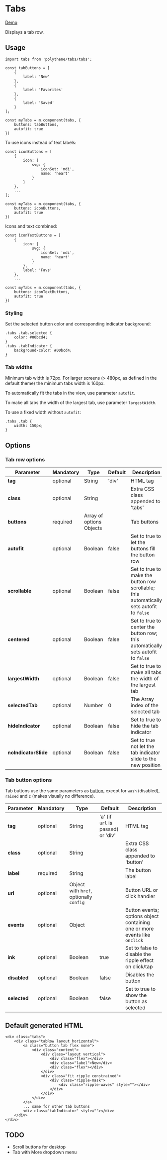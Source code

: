 
# Tabs

<a class="btn-demo" href="http://arthurclemens.github.io/Polythene-Examples/tabs.html">Demo</a>

Displays a tab row.


## Usage

	import tabs from 'polythene/tabs/tabs';

	const tabButtons = [
		{
			label: 'New'
		},
		{
			label: 'Favorites'
		},
		{
			label: 'Saved'
		}
	];

	const myTabs = m.component(tabs, {
		buttons: tabButtons,
		autofit: true
	})

To use icons instead of text labels:

	const iconButtons = [
		{
			icon: {
	            svg: {
	                iconSet: 'mdi',
	                name: 'heart'
	            }
	        }
		},
		...
	];

	const myTabs = m.component(tabs, {
		buttons: iconButtons,
		autofit: true
	})

Icons and text combined:

	const iconTextButtons = [
		{
			icon: {
	            svg: {
	                iconSet: 'mdi',
	                name: 'heart'
	            }
	        },
	        label: 'Favs'
		},
		...

	const myTabs = m.component(tabs, {
		buttons: iconTextButtons,
		autofit: true
	})


### Styling

Set the selected button color and corresponding indicator background:

	.tabs .tab.selected {
		color: #00bcd4;
	}
	.tabs .tabIndicator {
		background-color: #00bcd4;
	}


### Tab widths

Minimum tab width is 72px. For larger screens (> 480px, as defined in the default theme) the minimum tabs width is 160px.

To automatically fit the tabs in the view, use parameter `autofit`.

To make all tabs the width of the largest tab, use parameter `largestWidth`.

To use a fixed width without `autofit`:

	.tabs .tab {
		width: 150px;
	}



## Options

### Tab row options

| **Parameter** |  **Mandatory** | **Type** | **Default** | **Description** |
| ------------- | -------------- | -------- | ----------- | --------------- |
| **tag** | optional | String | 'div' | HTML tag |
| **class** | optional | String |  | Extra CSS class appended to 'tabs' |
| **buttons** | required | Array of options Objects |  | Tab buttons |
| **autofit** | optional | Boolean | false | Set to true to let the buttons fill the button row |
| **scrollable** | optional | Boolean | false | Set to true to make the button row scrollable; this automatically sets autofit to `false` |
| **centered** | optional | Boolean | false | Set to true to center the button row; this automatically sets autofit to `false` |
| **largestWidth** | optional | Boolean | false | Set to true to make all tabs the width of the largest tab |
| **selectedTab** | optional | Number | 0 | The Array index of the selected tab |
| **hideIndicator** | optional | Boolean | false | Set to true to hide the tab indicator |
| **noIndicatorSlide** | optional | Boolean | false | Set to true not let the tab indicator slide to the new position |

### Tab button options

Tab buttons use the same parameters as [button](#button), except for `wash` (disabled), `raised` and `z` (makes visually no difference).

| **Parameter** |  **Mandatory** | **Type** | **Default** | **Description** |
| ------------- | -------------- | -------- | ----------- | --------------- |
| **tag** | optional | String | 'a' (if `url` is passed) or 'div' | HTML tag |
| **class** | optional | String |  | Extra CSS class appended to 'button' |
| **label** | required | String | | The button label |
| **url** | optional | Object with `href`, optionally `config` | | Button URL or click handler |
| **events** | optional | Object | | Button events; options object containing one or more events like `onclick` |
| **ink** | optional | Boolean | true | Set to false to disable the ripple effect on click/tap |
| **disabled** | optional | Boolean | false | Disables the button |
| **selected** | optional | Boolean | false | Set to true to show the button as selected |


## Default generated HTML

	<div class="tabs">
	    <div class="tabRow layout horizontal">
	        <a class="button tab flex none">
	            <div class="content">
	                <div class="layout vertical">
	                    <div class="flex"></div>
	                    <div class="label">New</div>
	                    <div class="flex"></div>
	                </div>
	                <div class="fit ripple constrained">
	                    <div class="ripple-mask">
	                        <div class="ripple-waves" style=""></div>
	                    </div>
	                </div>
	            </div>
	        </a>
	        ... same for other tab buttons
	        <div class="tabIndicator" style=""></div>
	    </div>
	</div>


## TODO

* Scroll buttons for desktop
* Tab with More dropdown menu
